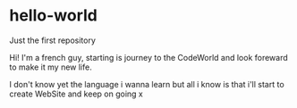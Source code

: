 # hello-world
Just the first repository 

Hi! I'm a french guy, starting is journey to the CodeWorld and look foreward to make 
it my new life.

I don't know yet the language i wanna learn but all i know is that i'll start
to create WebSite and keep on going x
